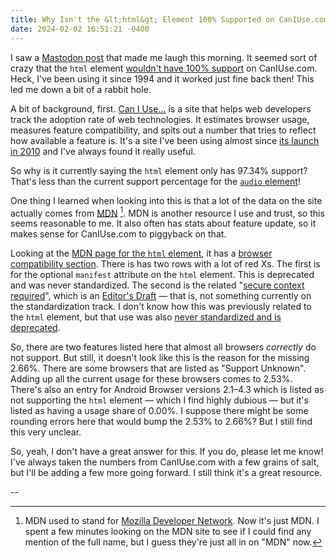 ```yaml
---
title: Why Isn't the &lt;html&gt; Element 100% Supported on CanIUse.com?
date: 2024-02-02 16:51:21 -0400
---
```


I saw a [Mastodon post](https://mastodon.gamedev.place/@Ronflaix/111862153259345050) that made me laugh this morning. It seemed sort of crazy that the `html` element [wouldn't have 100% support](https://caniuse.com/mdn-html_elements_html) on CanIUse.com. Heck, I've been using it since 1994 and it worked just fine back then! This led me down a bit of a rabbit hole.

A bit of background, first. [Can I Use…](https://caniuse.com) is a site that helps web developers track the adoption rate of web technologies. It estimates browser usage, measures feature compatibility, and spits out a number that tries to reflect how available a feature is. It's a site I've been using almost since [its launch in 2010](https://web.archive.org/web/20100430032738/http://caniuse.com/) and I've always found it really useful.

So why is it currently saying the `html` element only has 97.34% support? That's less than the current support percentage for the [`audio` element](https://caniuse.com/audio)!

One thing I learned when looking into this is that a lot of the data on the site actually comes from [MDN](https://developer.mozilla.org/en-US/) [^1]. MDN is another resource I use and trust, so this seems reasonable to me. It also often has stats about feature update, so it makes sense for CanIUse.com to piggyback on that.

Looking at the [MDN page for the `html` element](https://developer.mozilla.org/en-US/docs/Web/HTML/Element/html), it has a [browser compatibility section](https://developer.mozilla.org/en-US/docs/Web/HTML/Element/html#browser_compatibility). There is has two rows with a lot of red Xs. The first is for the optional `manifest` attribute on the `html` element. This is deprecated and was never standardized. The second is the related "[secure context required](https://w3c.github.io/webappsec-secure-contexts/)", which is an [Editor's Draft](https://www.w3.org/standards/types/#x2-3-editor-s-draft) — that is, not something currently on the standardization track. I don't know how this was previously related to the `html` element, but that use was also [never standardized and is deprecated](https://caniuse.com/mdn-html_elements_html_manifest_secure_context_required).

So, there are two features listed here that almost all browsers *correctly* do not support. But still, it doesn't look like this is the reason for the missing 2.66%. There are some browsers that are listed as "Support Unknown". Adding up all the current usage for these browsers comes to 2.53%. There's also an entry for Android Browser versions 2.1–4.3 which is listed as not supporting the `html` element — which I find highly dubious — but it's listed as having a usage share of 0.00%. I suppose there might be some rounding errors here that would bump the 2.53% to 2.66%? But I still find this very unclear.

So, yeah, I don't have a great answer for this. If you do, please let me know! I've always taken the numbers from CanIUse.com with a few grains of salt, but I'll be adding a few more going forward. I still think it's a great resource.

--

[^1]: MDN used to stand for [Mozilla Developer Network](https://en.wikipedia.org/wiki/MDN_Web_Docs). Now it's just MDN. I spent a few minutes looking on the MDN site to see if I could find any mention of the full name, but I guess they're just all in on "MDN" now.
